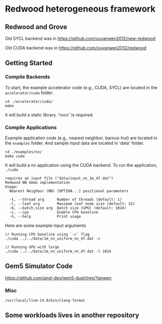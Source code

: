 # Redwood heterogeneous framework

## Redwood and Grove

Old SYCL backend was in https://github.com/xuyanwen2012/new-redwood

Old CUDA backend was in https://github.com/xuyanwen2012/redwood

## Getting Started

### Compile Backends

To start, the example accelerator code (e.g., CUDA, SYCL) are located in the `accelerator/cuda` folder.

```
cd ./accelerator/cuda/
make
```

It will build a static library. 'nvcc' is required. 

### Compile Applications

Example application code (e.g., nearest neighbor, barnus-hut) are located in the `examples` folder. And sample input data are located in 'data' folder. 

```
cd ./examples/nn/
make cuda
```

It will build a nn application using the CUDA backend. To run the application, `./cuda`

```
requires an input file ("data/input_nn_1m_4f.dat")
Redwood NN demo implementation
Usage:
  Nearest Neighbor (NN) [OPTION...] positional parameters

  -t, --thread arg      Number of threads (default: 1)
  -l, --leaf arg        Maximum leaf node size (default: 32)
  -b, --batch_size arg  Batch size (GPU) (default: 1024)
  -c, --cpu             Enable CPU baseline
  -h, --help            Print usage
```

Here are some example input arguments

```
// Running CPU baseline using `-c` flag
./cuda ../../data/1m_nn_uniform_nn_4f.dat -c

// Running GPU with large 
./cuda ../../data/1m_nn_uniform_nn_4f.dat -l 1024

```

## Gem5 Simulator Code

https://github.com/angl-dev/gem5-duet/tree/Yanwen

### Misc

`/usr/local/llvm-14.0/bin/clang-format`

## Some workloads lives in another repository




